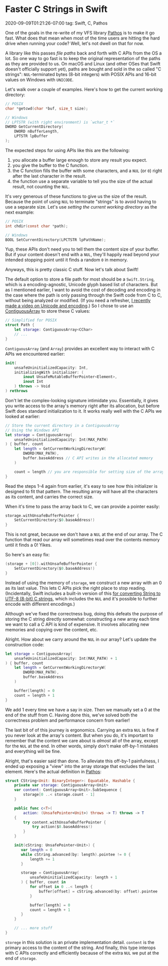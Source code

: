 # Faster C Strings in Swift
2020-09-09T01:21:26-07:00
tag: Swift, C, Pathos

One of the goals in the re-write of my VFS library [Pathos][] is to make it go
fast. What does that mean when most of the time users are hitting the hard
drive when running your code? Well, let's not dwell on that for now.

A library like this passes *file paths* back and forth with C APIs from the OS
a lot. So one way to go fast is to keep the original representation of the paths
as they are provided to us. On macOS and Linux (and other OSes that Swift
doesn't officially support yet), paths are bought and sold in the so called
"C strings": `NUL`-terminated bytes (8-bit integers) with POSIX APIs and 16-bit
values on Windows with `UNICODE`.

Let's walk over a couple of examples. Here's how to get the current working
directory:

```c
// POSIX
char *getcwd(char *buf, size_t size);

// Windows
// LPTSTR (with right environment) is `wchar_t *`
DWORD GetCurrentDirectory(
    DWORD nBufferLength,
    LPTSTR lpBuffer
);
```

The expected steps for using APIs like this are the following:

1. you allocate a buffer large enough to store any result you expect.
2. you give the buffer to the C function.
3. the C function fills the buffer with some characters, and a `NUL` (or `0`)
   right after the last character in the result.
4. the function use a separate variable to tell you the size of the actual
   result, not counting the `NUL`.

It's very generous of these functions to give us the size of the result. Because
the point of using `NUL` to terminate "strings" is to avoid having to use
a separate size. Let's use *setting the current working directory* as the next
example:

```c
// POSIX
int chdir(const char *path);

// Windows
BOOL SetCurrentDirectory(LPCTSTR lpPathName);
```

Yup, these APIs don't need you to tell them the content size of your buffer. But
if your content doesn't end with a `NUL`, they'll happily read beyond your
intended stopping point until it finds a random `0` in memory.

Anyways, this is pretty classic C stuff. Now let's talk about Swift!

The default option to store a file path for most should be a `Swift.String`,
which is a encoding-agnostic, Unicode glyph based list of characters. But as
I mentioned earlier, I want to avoid the cost of decoding and encoding in the
case where the path is only passing through the Swift code from C to C, without
being analyzed or modified. (If you need a refresher, [I recently made a video
on Unicode and encoding][UnicodeVSUTF8].) So I chose to use an
[ContiguousArray][] to store these C values:

```swift
// Simplified for POSIX
struct Path {
    let storage: ContiguousArray<CChar>
    // ...
}
```

`ContiguousArray` (and `Array`) provides an excellent way to interact with C
APIs we encountered earlier:

```swift
init(
    unsafeUninitializedCapacity: Int,
    initializingWith initializer: (
        inout UnsafeMutableBufferPointer<Element>,
        inout Int
    ) throws -> Void
) rethrows
```

Don't let the complex-looking signature intimidate you. Essentially, it gives
you write access to the array's memory right after its allocation, but before
Swift does standard initialization to it. It works really well with the C APIs
we looked at earlier:

```swift
// Store the current directory in a ContiguousArray
// Using the Windows API
let storage = ContiguousArray(
    unsafeUninitializedCapacity: Int(MAX_PATH)
) { buffer, count
    let length = GetCurrentWorkingDirectoryW(
        DWORD(MAX_PATH),
        buffer.baseAddress // C API writes in the allocated memory
    )

    count = length // you are responsible for setting size of the array
}
```

Read the steps 1-4 again from earlier, it's easy to see how this initializer is
designed to fit that pattern. The resulting array will have all the characters
as its content, and carries the correct size.

When it's time to pass the array back to C, we can provide a pointer easily:

```swift
storage.withUnsafeBufferPointer {
    SetCurrentDirectory($0.baseAddress!)
}
```

This is not great, because we don't have a `NUL` at the end of our array.  The
C function that read our array will sometimes read over the contents memory
until it finds a 0! Yikes.

So here's an easy fix:

```swift
(storage + [0]).withUnsafeBufferPointer {
    SetCurrentDirectory($0.baseAddress!)
}
```

Instead of using the memory of `storage`, we construct a new array with an 0 as
its last value. This lets C APIs pick the right place to stop reading.
(Incidentally, Swift includes a built-in version of this [for converting String
to UTF-8 (8-bit) C strings](https://developer.apple.com/documentation/swift/string/2430818-utf8cstring),
which includes the `NUL` and it's possible to further encode with different
encodings.)

Although we've fixed the correctness bug, doing this defeats the purpose of
storing the C string directly somewhat: constructing a new array each time we
want to call a C API is kind of expensive. It involves allocating new memories
and copying over the content, etc.

Alright. How about we carry around the `NUL` in our array? Let's update the
construction code:

```swift
let storage = ContiguousArray(
    unsafeUninitializedCapacity: Int(MAX_PATH) + 1
) { buffer, count
    let length = GetCurrentWorkingDirectoryW(
        DWORD(MAX_PATH),
        buffer.baseAddress
    )

    buffer[length] = 0
    count = length + 1
}
```

We add 1 every time we have a say in size. Then we manually set a 0 at the end
of the stuff from C. Having done this, we've solved both the correctness problem
and performance concern from earlier!

The last bit of of this journey is ergonomics. Carrying an extra `NUL` is fine
if you never look at the array's content. But when you do, it's important to
remember that the content we care about is *almost* all of the array, except for
the `NUL` at the end. In other words, simply don't make off-by-1 mistakes and
everything will be fine.

Alright, that's easier said than done. To alleviate this off-by-1 painfulness,
I ended up exposing a "view" into the array storage that excludes the last
element. Here's the actual definition in [Pathos][]:

```swift
struct CString<Unit: BinaryInteger>: Equatable, Hashable {
    private var storage: ContiguousArray<Unit>
    var content: ContiguousArray<Unit>.SubSequence {
        storage[0 ..< storage.count - 1]
    }

    public func c<T>(
        action: (UnsafePointer<Unit>) throws -> T) throws -> T
    {
        try content.withUnsafeBufferPointer {
            try action($0.baseAddress!)
        }
    }

    init(cString: UnsafePointer<Unit>) {
       var length = 0
       while cString.advanced(by: length).pointee != 0 {
           length += 1
       }

       storage = ContiguousArray(
           unsafeUninitializedCapacity: length + 1
       ) { buffer, count in
           for offset in 0 ..< length {
               buffer[offset] = cString.advanced(by: offset).pointee
           }

           buffer[length] = 0
           count = length + 1
       }
    }

    // ... more stuff
}
```

`storege` in this solution is an private implementation detail. `content` is
the primary access to the content of the string. And finally, this type
interops with C APIs correctly and efficiently because of the extra `NUL` we put
at the end of `storage`.


[Pathos]: https://github.com/dduan/Pathos
[UnicodeVSUTF8]: https://youtu.be/Vy2r21kli0Q
[ContiguousArray]: https://developer.apple.com/documentation/swift/contiguousarray

